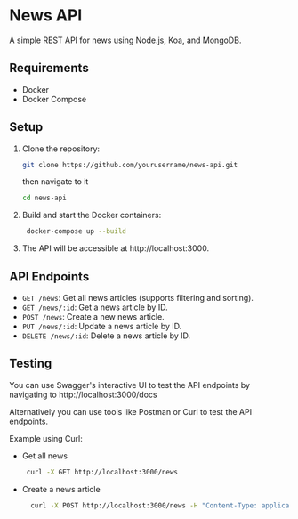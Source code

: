 # News API

A simple REST API for news using Node.js, Koa, and MongoDB.

## Requirements

- Docker
- Docker Compose

## Setup

1. Clone the repository:
   ```bash
   git clone https://github.com/yourusername/news-api.git
   ```
    then navigate to it

   ```bash
   cd news-api
   ```

2. Build and start the Docker containers:
   ```bash
    docker-compose up --build
    ```
3. The API will be accessible at http://localhost:3000.

## API Endpoints

- `GET /news`: Get all news articles (supports filtering and sorting).
- `GET /news/:id`: Get a news article by ID.
- `POST /news`: Create a new news article.
- `PUT /news/:id`: Update a news article by ID.
- `DELETE /news/:id`: Delete a news article by ID.

## Testing
You can use Swagger's interactive UI to test the API endpoints by navigating to http://localhost:3000/docs

Alternatively you can use tools like Postman or Curl to test the API endpoints.

Example using Curl:

- Get all news
   ```bash
    curl -X GET http://localhost:3000/news
  ```

- Create a news article
  ```bash
    curl -X POST http://localhost:3000/news -H "Content-Type: application/json" -d '{"date":"2024-06-26","title":"New Article","shortDescription":"This is a short description","text":"This is the full text"}'
   ```